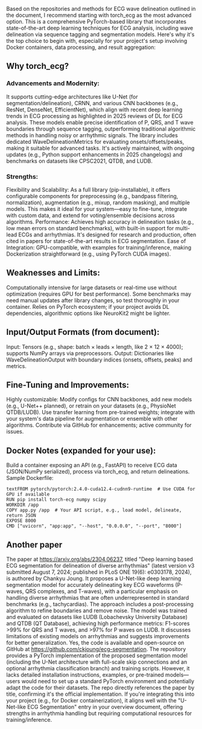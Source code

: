 Based on the repositories and methods for ECG wave delineation outlined in the document, I recommend starting with torch_ecg as the most advanced option. This is a comprehensive PyTorch-based library that incorporates state-of-the-art deep learning techniques for ECG analysis, including wave delineation via sequence tagging and segmentation models. Here's why it's the top choice to begin with, especially for your project's setup involving Docker containers, data processing, and result aggregation:
## Why torch_ecg?

### Advancements and Modernity:
It supports cutting-edge architectures like U-Net (for segmentation/delineation), CRNN, and various CNN backbones (e.g., ResNet, DenseNet, EfficientNet), which align with recent deep learning trends in ECG processing as highlighted in 2025 reviews of DL for ECG analysis. These models enable precise identification of P, QRS, and T wave boundaries through sequence tagging, outperforming traditional algorithmic methods in handling noisy or arrhythmic signals. The library includes dedicated WaveDelineationMetrics for evaluating onsets/offsets/peaks, making it suitable for advanced tasks. It's actively maintained, with ongoing updates (e.g., Python support enhancements in 2025 changelogs) and benchmarks on datasets like CPSC2021, QTDB, and LUDB.
### Strengths:

Flexibility and Scalability: As a full library (pip-installable), it offers configurable components for preprocessing (e.g., bandpass filtering, normalization), augmentation (e.g., mixup, random masking), and multiple models. This makes it ideal for your system—easy to fine-tune, integrate with custom data, and extend for voting/ensemble decisions across algorithms.
Performance: Achieves high accuracy in delineation tasks (e.g., low mean errors on standard benchmarks), with built-in support for multi-lead ECGs and arrhythmias. It's designed for research and production, often cited in papers for state-of-the-art results in ECG segmentation.
Ease of Integration: GPU-compatible, with examples for training/inference, making Dockerization straightforward (e.g., using PyTorch CUDA images).


## Weaknesses and Limits:

Computationally intensive for large datasets or real-time use without optimization (requires GPU for best performance).
Some benchmarks may need manual updates after library changes, so test thoroughly in your container.
Relies on PyTorch ecosystem; if your project avoids DL dependencies, algorithmic options like NeuroKit2 might be lighter.


## Input/Output Formats (from document):

Input: Tensors (e.g., shape: batch × leads × length, like 2 × 12 × 4000); supports NumPy arrays via preprocessors.
Output: Dictionaries like WaveDelineationOutput with boundary indices (onsets, offsets, peaks) and metrics.


## Fine-Tuning and Improvements:

Highly customizable: Modify configs for CNN backbones, add new models (e.g., U-Net++ planned), or retrain on your datasets (e.g., PhysioNet QTDB/LUDB).
Use transfer learning from pre-trained weights; integrate with your system's data pipeline for augmentation or ensemble with other algorithms.
Contribute via GitHub for enhancements; active community for issues.


## Docker Notes (expanded for your use):

Build a container exposing an API (e.g., FastAPI) to receive ECG data (JSON/NumPy serialized), process via torch_ecg, and return delineations.
Sample Dockerfile:
```
textFROM pytorch/pytorch:2.4.0-cuda12.4-cudnn9-runtime  # Use CUDA for GPU if available
RUN pip install torch-ecg numpy scipy
WORKDIR /app
COPY app.py /app  # Your API script, e.g., load model, delineate, return JSON
EXPOSE 8000
CMD ["uvicorn", "app:app", "--host", "0.0.0.0", "--port", "8000"]
```
## Another paper

The paper at https://arxiv.org/abs/2304.06237, titled "Deep learning based ECG segmentation for delineation of diverse arrhythmias" (latest version v3 submitted August 7, 2024; published in PLoS ONE 19(6): e0303178, 2024), is authored by Chankyu Joung. It proposes a U-Net-like deep learning segmentation model for accurately delineating key ECG waveforms (P-waves, QRS complexes, and T-waves), with a particular emphasis on handling diverse arrhythmias that are often underrepresented in standard benchmarks (e.g., tachycardias). The approach includes a post-processing algorithm to refine boundaries and remove noise. The model was trained and evaluated on datasets like LUDB (Lobachevsky University Database) and QTDB (QT Database), achieving high performance metrics: F1-scores >99% for QRS and T waves, and >97% for P waves on LUDB. It discusses limitations of existing models on arrhythmias and suggests improvements for better generalization.
Yes, the code is available and open-source on GitHub at https://github.com/ckjoung/ecg-segmentation. The repository provides a PyTorch implementation of the proposed segmentation model (including the U-Net architecture with full-scale skip connections and an optional arrhythmia classification branch) and training scripts. However, it lacks detailed installation instructions, examples, or pre-trained models—users would need to set up a standard PyTorch environment and potentially adapt the code for their datasets. The repo directly references the paper by title, confirming it's the official implementation. If you're integrating this into your project (e.g., for Docker containerization), it aligns well with the "U-Net-like ECG Segmentation" entry in your overview document, offering strengths in arrhythmia handling but requiring computational resources for training/inference.
